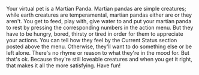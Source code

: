 Your virtual pet is a Martian Panda. Martian pandas are simple creatures; while earth creatures are temperamental, martian pandas either
are or they aren't. You get to feed, play with, give water to and put your martian panda to rest by pressing the corresponding numbers in the action menu. But they have to be hungry, bored,  thirsty or tired in order for them to appreciate your actions. You can tell how they feel by the Current Status section posted above the menu.  Otherwise, they'll want to do something else or be left alone. There's no rhyme or reason to what they're in the mood for. But that's ok. Because they're still loveable creatures and when you get it right, that makes it all the more satisfying. Have fun! 
